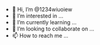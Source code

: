 - 👋 Hi, I’m @1234wiuoiew
- 👀 I’m interested in ...
- 🌱 I’m currently learning ...
- 💞️ I’m looking to collaborate on ...
- 📫 How to reach me ...

<!---
1234wiuoiew/1234wiuoiew is a ✨ special ✨ repository because its `README.md` (this file) appears on your GitHub profile.
You can click the Preview link to take a look at your changes.
--->
